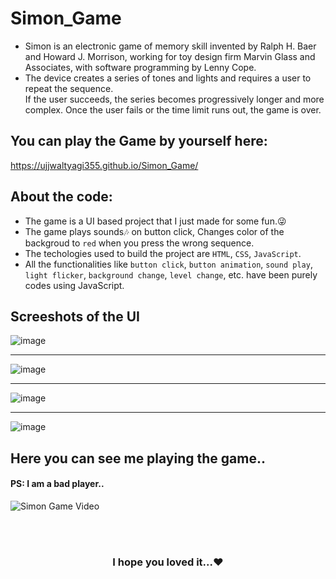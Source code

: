 # Simon_Game
* Simon is an electronic game of memory skill invented by Ralph H. Baer and Howard J. Morrison, working for toy design firm Marvin Glass and Associates, with software programming by Lenny Cope.<br />
* The device creates a series of tones and lights and requires a user to repeat the sequence.<br />
If the user succeeds, the series becomes progressively longer and more complex. Once the user fails or the time limit runs out, the game is over.

## You can play the Game by yourself here:

https://ujjwaltyagi355.github.io/Simon_Game/

## About the code:
* The game is a UI based project that I just made for some fun.😜<br />
* The game plays sounds🎶 on button click, Changes color of the backgroud to `red` when you press the wrong sequence.
* The techologies used to build the project are `HTML`, `CSS`, `JavaScript`.<br />
* All the functionalities like `button click`, `button animation`, `sound play`, `light flicker`, `background change`, `level change`, etc. have been purely codes using JavaScript.

## Screeshots of the UI

![image](https://user-images.githubusercontent.com/61249902/109501456-9a3c9000-7abd-11eb-8b83-1c562a5d74fd.png)

---


![image](https://user-images.githubusercontent.com/61249902/109501570-c6f0a780-7abd-11eb-9514-67e26dad39e8.png)

---

![image](https://user-images.githubusercontent.com/61249902/109501648-e8ea2a00-7abd-11eb-8c4f-0c17f622c9c2.png)

---


![image](https://user-images.githubusercontent.com/61249902/109501702-fb646380-7abd-11eb-910b-ece614f49664.png)




## Here you can see me playing the game..
<h4>PS: I am a bad player..</h4>

![Simon Game Video](https://user-images.githubusercontent.com/61249902/109501040-0d91d200-7abd-11eb-81f5-924c8e544389.gif)


<br />
<br />
<h3 align="center"> I hope you loved it...❤️</h3>




